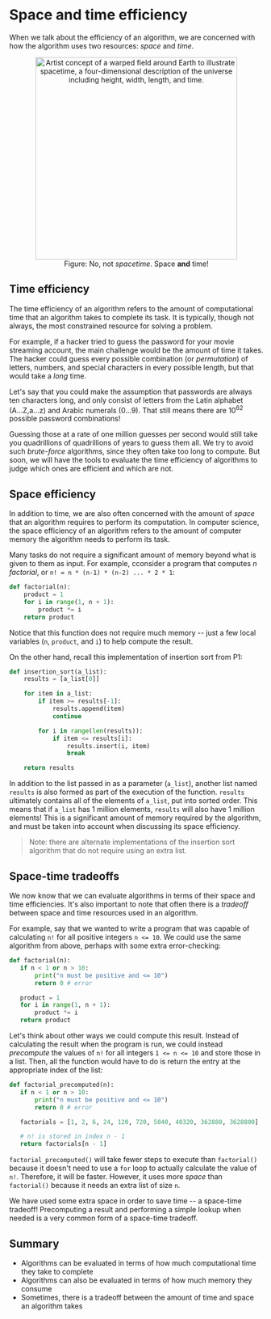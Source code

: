 # Space and time efficiency

When we talk about the efficiency of an algorithm, we are concerned with how the algorithm uses two resources: *space* and *time*.

<center>
<img
    src="/images/week-01/spacetime.jpg"
    class="center"
    alt="Artist concept of a warped field around Earth to illustrate spacetime, a four-dimensional description of the universe including height, width, length, and time."
    style="width:400px;" />
</center>

<figcaption align = "center">Figure: No, not <i>spacetime</i>. Space <b>and</b> time!</figcaption>

## Time efficiency

The time efficiency of an algorithm refers to the amount of computational time that an algorithm takes to complete its task. It is typically, though not always, the most constrained resource for solving a problem.

For example, if a hacker tried to guess the password for your movie streaming account, the main challenge would be the amount of time it takes. The hacker could guess every possible combination (or *permutation*) of letters, numbers, and special characters in every possible length, but that would take a *long* time.

Let's say that you could make the assumption that passwords are always ten characters long, and only consist of letters from the Latin alphabet (A...Z,a...z) and Arabic numerals (0...9). That still means there are 10<sup>62</sup> possible password combinations!

Guessing those at a rate of one million guesses per second would still take you quadrillions of quadrillions of years to guess them all. We try to avoid such *brute-force* algorithms, since they often take too long to compute. But soon, we will have the tools to evaluate the time efficiency of algorithms to judge which ones are efficient and which are not.

## Space efficiency

In addition to time, we are also often concerned with the amount of *space* that an algorithm requires to perform its computation. In computer science, the space efficiency of an algorithm refers to the amount of computer memory the algorithm needs to perform its task.

Many tasks do not require a significant amount of memory beyond what is given to them as input. For example, cconsider a program that computes *n factorial*, or `n! = n * (n-1) * (n-2) ... * 2 * 1`:

```python
def factorial(n):
    product = 1
    for i in range(1, n + 1):
        product *= i
    return product
```

Notice that this function does not require much memory -- just a few local variables (`n`, `product`, and `i`) to help compute the result.

On the other hand, recall this implementation of insertion sort from P1:

```python
def insertion_sort(a_list):
    results = [a_list[0]]

    for item in a_list:
        if item >= results[-1]:
            results.append(item)
            continue

        for i in range(len(results)):
            if item <= results[i]:
                results.insert(i, item)
                break

    return results
```

In addition to the list passed in as a parameter (`a_list`), another list named `results` is also formed as part of the execution of the function. `results` ultimately contains all of the elements of `a_list`, put into sorted order. This means that if `a_list` has 1 million elements, `results` will also have 1 million elements! This is a significant amount of memory required by the algorithm, and must be taken into account when discussing its space efficiency.

> Note: there are alternate implementations of the insertion sort algorithm that do not require using an extra list.

## Space-time tradeoffs

We now know that we can evaluate algorithms in terms of their space and time efficiencies. It's also important to note that often there is a *tradeoff* between space and time resources used in an algorithm.

For example, say that we wanted to write a program that was capable of calculating `n!` for all positive integers `n <= 10`. We could use the same algorithm from above, perhaps with some extra error-checking:

 ```python
def factorial(n):
    if n < 1 or n > 10:
        print("n must be positive and <= 10")
        return 0 # error

    product = 1
    for i in range(1, n + 1):
        product *= i
    return product
```

Let's think about other ways we could compute this result. Instead of calculating the result when the program is run, we could instead *precompute* the values of `n!` for all integers `1 <= n <= 10` and store those in a list. Then, all the function would have to do is return the entry at the appropriate index of the list:

 ```python
def factorial_precomputed(n):
    if n < 1 or n > 10:
        print("n must be positive and <= 10")
        return 0 # error

    factorials = [1, 2, 6, 24, 120, 720, 5040, 40320, 362880, 3628800]

    # n! is stored in index n - 1
    return factorials[n - 1]
```

`factorial_precomputed()` will take fewer steps to execute than `factorial()` because it doesn't need to use a `for` loop to actually calculate the value of `n!`. Therefore, it will be faster. However, it uses more *space* than `factorial()` because it needs an extra list of size `n`.

We have used some extra space in order to save time -- a space-time tradeoff! Precomputing a result and performing a simple lookup when needed is a very common form of a space-time tradeoff.

## Summary

* Algorithms can be evaluated in terms of how much computational time they take to complete
* Algorithms can also be evaluated in terms of how much memory they consume
* Sometimes, there is a tradeoff between the amount of time and space an algorithm takes
